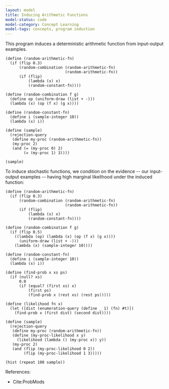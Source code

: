 ```yaml
---
layout: model
title: Inducing Arithmetic Functions
model-status: code
model-category: Concept Learning
model-tags: concepts, program induction
---
```


This program induces a deterministic arithmetic function from input-output examples.

    (define (random-arithmetic-fn)
      (if (flip 0.3)
          (random-combination (random-arithmetic-fn) 
                              (random-arithmetic-fn))
          (if (flip) 
              (lambda (x) x) 
              (random-constant-fn))))
    
    (define (random-combination f g)
      (define op (uniform-draw (list + -)))
      (lambda (x) (op (f x) (g x))))
    
    (define (random-constant-fn)
      (define i (sample-integer 10))
      (lambda (x) i))
    
    (define (sample)
      (rejection-query
       (define my-proc (random-arithmetic-fn))
       (my-proc 2)
       (and (= (my-proc 0) 2)
            (= (my-proc 1) 3))))
    
    (sample)

To induce stochastic functions, we condition on the evidence -- our input-output examples -- having high marginal likelihood under the induced function:

    (define (random-arithmetic-fn)
      (if (flip 0.3)
          (random-combination (random-arithmetic-fn) 
                              (random-arithmetic-fn))
          (if (flip) 
              (lambda (x) x) 
              (random-constant-fn))))
    
    (define (random-combination f g)
      (if (flip 0.5)
        ((lambda (op) (lambda (x) (op (f x) (g x))))
          (uniform-draw (list + -)))
        (lambda (x) (sample-integer 10))))
    
    (define (random-constant-fn)
      (define i (sample-integer 10))
      (lambda (x) i))
    
    (define (find-prob x xs ps)
      (if (null? xs)
          0.0
          (if (equal? (first xs) x)
              (first ps)
              (find-prob x (rest xs) (rest ps)))))
    
    (define (likelihood fn x)
      (let ([dist (enumeration-query (define _ 1) (fn) #t)])
        (find-prob x (first dist) (second dist))))
    
    (define (sample)
      (rejection-query
       (define my-proc (random-arithmetic-fn))
       (define (my-proc-likelihood x y)
         (likelihood (lambda () (my-proc x)) y))
       (my-proc 2)
       (and (flip (my-proc-likelihood 0 2)) 
            (flip (my-proc-likelihood 1 3)))))
    
    (hist (repeat 100 sample))


References:

- Cite:ProbMods
